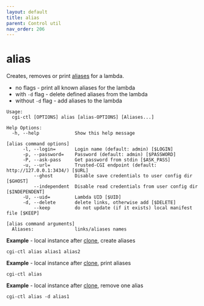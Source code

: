```yaml
---
layout: default
title: alias
parent: Control util
nav_order: 206
---
```


# alias

Creates, removes or print [aliases](../../usage/aliases) for a lambda.

* no flags - print all known aliases for the lambda
* with `-d` flag - delete defined aliases from the lambda
* without `-d` flag - add aliases to the lambda

```
Usage:
  cgi-ctl [OPTIONS] alias [alias-OPTIONS] [Aliases...]

Help Options:
  -h, --help             Show this help message

[alias command options]
      -l, --login=       Login name (default: admin) [$LOGIN]
      -p, --password=    Password (default: admin) [$PASSWORD]
      -P, --ask-pass     Get password from stdin [$ASK_PASS]
      -u, --url=         Trusted-CGI endpoint (default: http://127.0.0.1:3434/) [$URL]
          --ghost        Disable save credentials to user config dir [$GHOST]
          --independent  Disable read credentials from user config dir [$INDEPENDENT]
      -U, --uid=         Lambda UID [$UID]
      -d, --delete       delete links, otherwise add [$DELETE]
          --keep         do not update (if it exists) local manifest file [$KEEP]

[alias command arguments]
  Aliases:               links/aliases names
```

**Example** - local instance after [clone](../clone), create aliases

```
cgi-ctl alias alias1 alias2
```

**Example** - local instance after [clone](../clone), print aliases

```
cgi-ctl alias
```


**Example** - local instance after [clone](../clone), remove one alias

```
cgi-ctl alias -d alias1
```